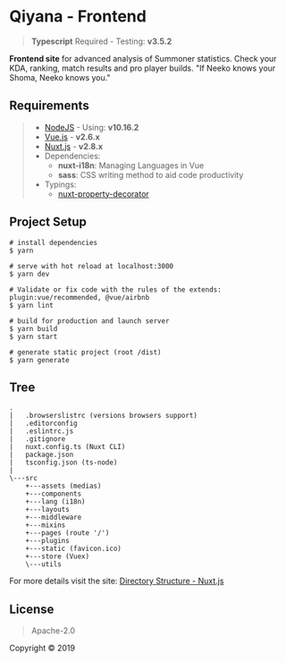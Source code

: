 # Qiyana - Frontend

> **Typescript** Required - Testing: **v3.5.2**

**Frontend site** for advanced analysis of Summoner statistics. Check your KDA, ranking, match results and pro player builds. "If Neeko knows your Shoma, Neeko knows you."

## Requirements

> - [NodeJS](https://nodejs.org/en/download/) - Using: **v10.16.2**
> - [Vue.js](https://vuejs.org/v2/guide/) - **v2.6.x**
> - [Nuxt.js](https://nuxtjs.org/guide) - **v2.8.x**
> - Dependencies:
>   - **nuxt-i18n**: Managing Languages in Vue
>   - **sass**: CSS writing method to aid code productivity
> - Typings:
>   - [nuxt-property-decorator](https://github.com/nuxt-community/nuxt-property-decorator)

## Project Setup

```
# install dependencies
$ yarn

# serve with hot reload at localhost:3000
$ yarn dev

# Validate or fix code with the rules of the extends: plugin:vue/recommended, @vue/airbnb
$ yarn lint

# build for production and launch server
$ yarn build
$ yarn start

# generate static project (root /dist)
$ yarn generate
```

##  Tree

```
.
|   .browserslistrc (versions browsers support)
|   .editorconfig
|   .eslintrc.js
|   .gitignore
|   nuxt.config.ts (Nuxt CLI)
|   package.json
|   tsconfig.json (ts-node)
|
\---src
    +---assets (medias)
    +---components
    +---lang (i18n)
    +---layouts
    +---middleware
    +---mixins
    +---pages (route '/')
    +---plugins
    +---static (favicon.ico)
    +---store (Vuex)
    \---utils
```

For more details visit the site: [Directory Structure - Nuxt.js](https://nuxtjs.org/guide/directory-structure/)

## License

> Apache-2.0

Copyright © 2019